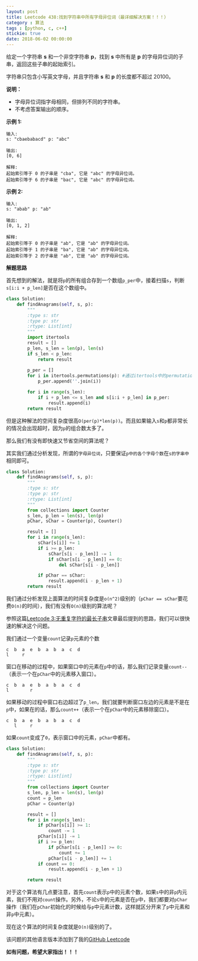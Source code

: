 ```yaml
---
layout: post
title: Leetcode 438:找到字符串中所有字母异位词（最详细解决方案！！！）
category : 算法
tags : [python, c, c++]
stickie: true
date: 2018-06-02 00:00:00
---
```


给定一个字符串 **s** 和一个非空字符串 **p**，找到 **s** 中所有是 **p** 的字母异位词的子串，返回这些子串的起始索引。

字符串只包含小写英文字母，并且字符串 **s** 和 **p** 的长度都不超过 20100。

**说明：**

- 字母异位词指字母相同，但排列不同的字符串。
- 不考虑答案输出的顺序。

**示例 1:**

```
输入:
s: "cbaebabacd" p: "abc"

输出:
[0, 6]

解释:
起始索引等于 0 的子串是 "cba", 它是 "abc" 的字母异位词。
起始索引等于 6 的子串是 "bac", 它是 "abc" 的字母异位词。
```

 **示例 2:**

```
输入:
s: "abab" p: "ab"

输出:
[0, 1, 2]

解释:
起始索引等于 0 的子串是 "ab", 它是 "ab" 的字母异位词。
起始索引等于 1 的子串是 "ba", 它是 "ab" 的字母异位词。
起始索引等于 2 的子串是 "ab", 它是 "ab" 的字母异位词。
```

**解题思路**

首先想到的解法，就是将`p`的所有组合存到一个数组`p_per`中，接着扫描`s`，判断`s[i:i + p_len]`是否在这个数组中。

```python
class Solution:
    def findAnagrams(self, s, p):
        """
        :type s: str
        :type p: str
        :rtype: List[int]
        """
        import itertools
        result = []
        p_len, s_len = len(p), len(s)
        if s_len < p_len:
            return result
        
        p_per = []
        for i in itertools.permutations(p): #通过itertools中的permutations产生所有组合
            p_per.append(''.join(i))

        for i in range(s_len):
            if i + p_len <= s_len and s[i:i + p_len] in p_per:
                result.append(i)
        return result
```

但是这种解法的空间复杂度很高`O(per(p)*len(p))`。而且如果输入`s`和`p`都非常长的情况会出现超时，因为`p`的组合数太多了。

那么我们有没有即快速又节省空间的算法呢？

其实我们通过分析发现，所谓的`字母异位词`，只要保证`p中的各个字母个数`在`s的字串中`相同即可。

```python
class Solution:
    def findAnagrams(self, s, p):
        """
        :type s: str
        :type p: str
        :rtype: List[int]
        """
        from collections import Counter
        s_len, p_len = len(s), len(p)
        pChar, sChar = Counter(p), Counter()

        result = []
        for i in range(s_len):
            sChar[s[i]] += 1
            if i >= p_len:
                sChar[s[i - p_len]] -= 1
                if sChar[s[i - p_len]] == 0:
                    del sChar[s[i - p_len]]

            if pChar == sChar:
                result.append(i - p_len + 1)
        return result
```

我们通过分析发现上面算法的时间复杂度是`o(n^2)`级别的（`pChar == sChar`要花费`O(n)`的时间），我们有没有`O(n)`级别的算法呢？

参照这篇[Leetcode 3:无重复字符的最长子串](https://blog.csdn.net/qq_17550379/article/details/80547777)文章最后提到的思路，我们可以很快速的解决这个问题。

我们通过一个变量`count`记录`p`元素的个数

```
c  b  a  e  b  a  b  a  c  d
l     r
```

窗口在移动的过程中，如果窗口中的元素在`p`中的话，那么我们记录变量`count--`（表示一个在`pChar`中的元素移入窗口）。

```
c  b  a  e  b  a  b  a  c  d
l        r
```

如果移动的过程中窗口右边超过了`p_len`，我们就要判断窗口左边的元素是不是在`p`中，如果在的话，那么`count++`（表示一个在`pChar`中的元素移除窗口）。

```
c  b  a  e  b  a  b  a  c  d
   l     r
```

如果`count`变成了`0`，表示窗口中的元素，`pChar`中都有。

```python
class Solution:
    def findAnagrams(self, s, p):
        """
        :type s: str
        :type p: str
        :rtype: List[int]
        """
        from collections import Counter
        s_len, p_len = len(s), len(p)
        count = p_len
        pChar = Counter(p)

        result = []
        for i in range(s_len):
            if pChar[s[i]] >= 1:
                count -= 1
            pChar[s[i]] -= 1
            if i >= p_len:
                if pChar[s[i - p_len]] >= 0:
                    count += 1
                pChar[s[i - p_len]] += 1
            if count == 0:
                result.append(i - p_len + 1)

        return result
```

对于这个算法有几点要注意，首先`count`表示`p`中的元素个数，如果`s`中的非`p`内元素，我们不用对`count`操作。另外，不论`s`中的元素是否在`p`中，我们都要对`pChar`操作（我们在`pChar`初始化的时候给与`p`中元素计数，这样就区分开来了`p`中元素和非`p`中元素）。

现在这个算法的时间复杂度就是`O(n)`级别的了。

该问题的其他语言版本添加到了我的[GitHub Leetcode](https://github.com/luliyucoordinate/Leetcode)

**如有问题，希望大家指出！！！**